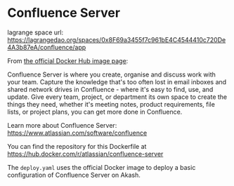 # Confluence Server

lagrange space url: https://lagrangedao.org/spaces/0x8F69a3455f7c961bE4C4544410c720De4A3b87eA/confluence/app

From [the official Docker Hub image page](https://hub.docker.com/r/atlassian/confluence-server):

Confluence Server is where you create, organise and discuss work with your team. Capture the knowledge that's too often lost in email inboxes and shared network drives in Confluence - where it's easy to find, use, and update. Give every team, project, or department its own space to create the things they need, whether it's meeting notes, product requirements, file lists, or project plans, you can get more done in Confluence.

Learn more about Confluence Server: https://www.atlassian.com/software/confluence

You can find the repository for this Dockerfile at https://hub.docker.com/r/atlassian/confluence-server

The `deploy.yaml` uses the official Docker image to deploy a basic configuration of Confluence Server on Akash.

